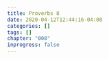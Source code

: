 ```yaml
---
title: Proverbs 8
date: 2020-04-12T12:44:16-04:00
categories: []
tags: []
chapter: "008"
inprogress: false
---
```


